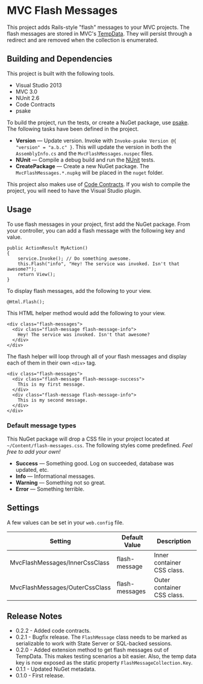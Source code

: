# MVC Flash Messages

This project adds Rails-style "flash" messages to your MVC projects. The flash messages are stored in MVC's [TempData](http://msdn.microsoft.com/en-us/library/system.web.mvc.tempdatadictionary.aspx). They will persist through a redirect and are removed when the collection is enumerated.

## Building and Dependencies

This project is built with the following tools.

- Visual Studio 2013
- MVC 3.0
- NUnit 2.6
- Code Contracts
- psake

To build the project, run the tests, or create a NuGet package, use [psake](https://github.com/psake/psake). The following tasks have been defined in the project.

- **Version** &mdash; Update version. Invoke with `Invoke-psake Version @{ "version" = "a.b.c" }`. This will update the version in both the `AssemblyInfo.cs` and the `MvcFlashMessages.nuspec` files.
- **NUnit** &mdash; Compile a debug build and run the [NUnit](http://nunit.org) tests.
- **CreatePackage** &mdash; Create a new NuGet package. The `MvcFlashMessages.*.nupkg` will be placed in the `nuget` folder.

This project also makes use of [Code Contracts](http://visualstudiogallery.msdn.microsoft.com/1ec7db13-3363-46c9-851f-1ce455f66970). If you wish to compile the project, you will need to have the Visual Studio plugin.

## Usage

To use flash messages in your project, first add the NuGet package. From your controller, you can add a flash message with the following key and value.

    public ActionResult MyAction()
	{ 
        service.Invoke(); // Do something awesome.
        this.Flash("info", "Hey! The service was invoked. Isn't that awesome?");
        return View();
    }

To display flash messages, add the following to your view.

    @Html.Flash();

This HTML helper method would add the following to your view.

    <div class="flash-messages">
      <div class="flash-message flash-message-info">
        Hey! The service was invoked. Isn't that awesome?
      </div>
    </div>

The flash helper will loop through all of your flash messages and display each of them in their own `<div>` tag.

    <div class="flash-messages">
      <div class="flash-message flash-message-success">
        This is my first message.
      </div>
      <div class="flash-message flash-message-info">
        This is my second message.
      </div>
    </div>

### Default message types

This NuGet package will drop a CSS file in your project located at `~/Content/flash-messages.css`. The following styles come predefined. *Feel free to add your own!*

- **Success** &mdash; Something good. Log on succeeded, database was updated, etc.
- **Info** &mdash; Informational messages.
- **Warning** &mdash; Something not so great.
- **Error** &mdash; Something terrible.

## Settings

A few values can be set in your `web.config` file.

| Setting | Default Value | Description |
|---------|---------------|-------------|
| MvcFlashMessages/InnerCssClass | flash-message | Inner container CSS class. |
| MvcFlashMessages/OuterCssClass | flash-messages | Outer container CSS class. |

## Release Notes

- 0.2.2 - Added code contracts.
- 0.2.1 - Bugfix release. The `FlashMessage` class needs to be marked as serializable to work with State Server or SQL-backed sessions.
- 0.2.0 - Added extension method to get flash messages out of TempData. This makes testing scenarios a bit easier. Also, the temp data key is now exposed as the static property `FlashMessageCollection.Key`.
- 0.1.1 - Updated NuGet metadata.
- 0.1.0 - First release.
